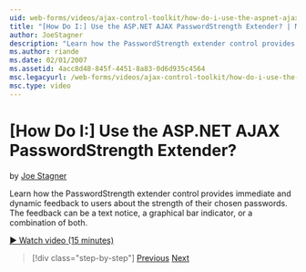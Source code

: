 ```yaml
---
uid: web-forms/videos/ajax-control-toolkit/how-do-i-use-the-aspnet-ajax-passwordstrength-extender
title: "[How Do I:] Use the ASP.NET AJAX PasswordStrength Extender? | Microsoft Docs"
author: JoeStagner
description: "Learn how the PasswordStrength extender control provides immediate and dynamic feedback to users about the strength of their chosen passwords. The feedback c..."
ms.author: riande
ms.date: 02/01/2007
ms.assetid: 4acc8d48-845f-4451-8a83-0d6d935c4564
msc.legacyurl: /web-forms/videos/ajax-control-toolkit/how-do-i-use-the-aspnet-ajax-passwordstrength-extender
msc.type: video
---
```

[How Do I:] Use the ASP.NET AJAX PasswordStrength Extender?
====================
by [Joe Stagner](https://github.com/JoeStagner)

Learn how the PasswordStrength extender control provides immediate and dynamic feedback to users about the strength of their chosen passwords. The feedback can be a text notice, a graphical bar indicator, or a combination of both.

[&#9654; Watch video (15 minutes)](https://channel9.msdn.com/Blogs/ASP-NET-Site-Videos/how-do-i-use-the-aspnet-ajax-passwordstrength-extender)

> [!div class="step-by-step"]
> [Previous](how-do-i-use-the-aspnet-ajax-dropshadow-extender.md)
> [Next](how-do-i-get-started-with-the-aspnet-ajax-animation-extender-control.md)
